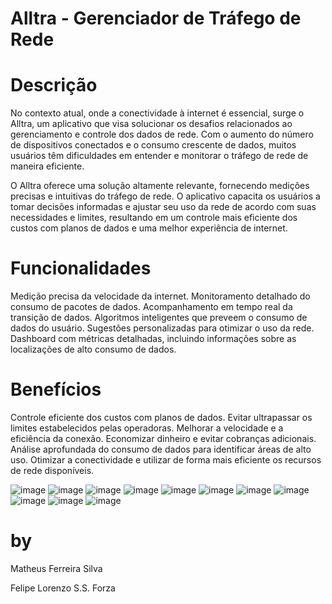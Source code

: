 # Alltra - Gerenciador de Tráfego de Rede

# Descrição
No contexto atual, onde a conectividade à internet é essencial, surge o Alltra, um aplicativo que visa solucionar os desafios relacionados ao gerenciamento e controle dos dados de rede. Com o aumento do número de dispositivos conectados e o consumo crescente de dados, muitos usuários têm dificuldades em entender e monitorar o tráfego de rede de maneira eficiente.

O Alltra oferece uma solução altamente relevante, fornecendo medições precisas e intuitivas do tráfego de rede. O aplicativo capacita os usuários a tomar decisões informadas e ajustar seu uso da rede de acordo com suas necessidades e limites, resultando em um controle mais eficiente dos custos com planos de dados e uma melhor experiência de internet.

# Funcionalidades
Medição precisa da velocidade da internet.
Monitoramento detalhado do consumo de pacotes de dados.
Acompanhamento em tempo real da transição de dados.
Algoritmos inteligentes que preveem o consumo de dados do usuário.
Sugestões personalizadas para otimizar o uso da rede.
Dashboard com métricas detalhadas, incluindo informações sobre as localizações de alto consumo de dados.

# Benefícios
Controle eficiente dos custos com planos de dados.
Evitar ultrapassar os limites estabelecidos pelas operadoras.
Melhorar a velocidade e a eficiência da conexão.
Economizar dinheiro e evitar cobranças adicionais.
Análise aprofundada do consumo de dados para identificar áreas de alto uso.
Otimizar a conectividade e utilizar de forma mais eficiente os recursos de rede disponíveis.

![image](https://github.com/Dunkz015/Alltra/assets/99222557/647dd4f9-3216-447d-a012-15fc61702a85)
![image](https://github.com/Dunkz015/Alltra/assets/99222557/8abba7ed-38cf-48ca-9b57-71def8f6fbfc)
![image](https://github.com/Dunkz015/Alltra/assets/99222557/e1bda9f6-844f-4ad2-b5c3-932e48ff78da)
![image](https://github.com/Dunkz015/Alltra/assets/99222557/dcbf52f2-3b34-4a3a-a74d-acfc1718b182)
![image](https://github.com/Dunkz015/Alltra/assets/99222557/6edeafca-1494-4557-9449-d98aa1030c60)
![image](https://github.com/Dunkz015/Alltra/assets/99222557/1961fc37-d3e7-418a-8e3a-7ac8da2c5445)
![image](https://github.com/Dunkz015/Alltra/assets/99222557/da308a3f-deda-471c-9440-f39407b6ec8d)
![image](https://github.com/Dunkz015/Alltra/assets/99222557/0e4028a7-86ac-40a8-a7fd-0a548d431448)
![image](https://github.com/Dunkz015/Alltra/assets/99222557/9d43fe1b-b556-4083-a14c-6e7512f49f76)
![image](https://github.com/Dunkz015/Alltra/assets/99222557/d1e0e62f-ad43-467f-af1c-8594f14347b0)
![image](https://github.com/Dunkz015/Alltra/assets/99222557/bb4b7cbf-18aa-4265-af0b-775e6efe2017)

# by
Matheus Ferreira Silva

Felipe Lorenzo S.S. Forza
